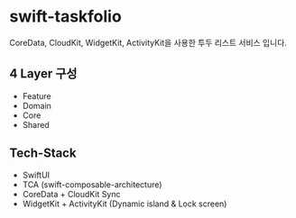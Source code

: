 # swift-taskfolio
CoreData, CloudKit, WidgetKit, ActivityKit을 사용한 투두 리스트 서비스 입니다.

## 4 Layer 구성

- Feature
- Domain
- Core
- Shared

## Tech-Stack
- SwiftUI
- TCA (swift-composable-architecture)
- CoreData + CloudKit Sync
- WidgetKit + ActivityKit (Dynamic island & Lock screen)

